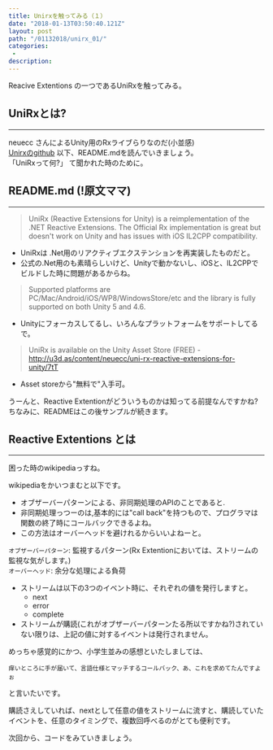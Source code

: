 ```yaml
---
title: Unirxを触ってみる（１）
date: "2018-01-13T03:50:40.121Z"
layout: post
path: "/01132018/unirx_01/"
categories:
 - 
description: 
---
```

Reacive Extentions の一つであるUniRxを触ってみる。
<!--more-->

## UniRxとは?
---
neuecc さんによるUnity用のRxライブらりなのだ(小並感)    
[Unirxのgithub](https://github.com/neuecc/UniRx)
以下、README.mdを読んでいきましょう。    
「UniRxって何?」 て聞かれた時のために。
## README.md (!原文ママ)
---    

>UniRx (Reactive Extensions for Unity) is a reimplementation of the .NET Reactive Extensions. The Official Rx implementation is great but doesn't work on Unity and has issues with iOS IL2CPP compatibility.
- UniRxは .Net用のリアクティブエクステンションを再実装したものだと。
- 公式の.Net用のも素晴らしいけど、Unityで動かないし、iOSと、IL2CPPでビルドした時に問題があるからね。

>Supported platforms are PC/Mac/Android/iOS/WP8/WindowsStore/etc and the library is fully supported on both Unity 5 and 4.6.
- Unityにフォーカスしてるし、いろんなプラットフォームをサポートしてるで。


> UniRx is available on the Unity Asset Store (FREE) - http://u3d.as/content/neuecc/uni-rx-reactive-extensions-for-unity/7tT
- Asset storeから"無料で"入手可。

うーんと、Reactive Extentionがどういうものかは知ってる前提なんですかね?    
ちなみに、READMEはこの後サンプルが続きます。

 ## Reactive Extentions とは
 --- 
 困った時のwikipediaっすね。

 wikipediaをかいつまむと以下です。    
     
- オブザーバーパターンによる、非同期処理のAPIのことであると.
- 非同期処理っつーのは,基本的には"call back"を持つもので、プログラマは関数の終了時にコールバックできるよね。
- この方法はオーバーヘッドを避けれるからいいよねーと。

``オブザーバーパターン``: 監視するパターン(Rx Extentionにおいては、ストリームの監視な気がします。)    
``オーバーヘッド``: 余分な処理による負荷

- ストリームは以下の3つのイベント時に、それぞれの値を発行しますと。
    - next
    - error
    - complete
- ストリームが購読(これがオブザーバーパターンたる所以ですかね?)されていない限りは、上記の値に対するイベントは発行されません。    

    
めっちゃ感覚的にかつ、小学生並みの感想といたしましては、    

``痒いところに手が届いて、言語仕様とマッチするコールバック、あ、これを求めてたんですよぉ``   
    
と言いたいです。

購読さえしていれば、nextとして任意の値をストリームに流すと、購読していたイベントを、任意のタイミングで、複数回呼べるのがとても便利です。

次回から、コードをみていきましょう。